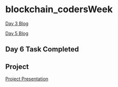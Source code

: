 # blockchain_codersWeek
[Day 3 Blog](https://medium.com/@rahulsunil/understanding-blockchain-101-2acbac5e14b9 "Day 3 Blog: Understanding Blockchain 101")

[Day 5 Blog](https://medium.com/@rahulsunil/understanding-ethereum-101-89b69561acd3 "Day 5 Blog: Understanding Ethereum 101")

## Day 6 Task Completed
## Project
[Project Presentation](https://docs.google.com/presentation/d/12oPmtBupdMhv0xxgkAAfL9ROWuQpWUrVpgiP9LnGe0k/edit#slide=id.g4dfce81f19_0_45 "Project Presentation")
